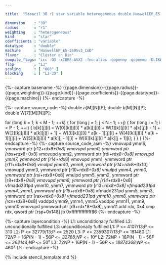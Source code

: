 ```yaml
---

title:  "Stencil 3D r1 star variable heterogeneous double HaswellEP_E5-2695v3_CoD"

dimension    : "3D"
radius       : "r1"
weighting    : "heterogeneous"
kind         : "star"
coefficients : "variable"
datatype     : "double"
machine      : "HaswellEP_E5-2695v3_CoD"
flavor       : "Cluster on Die"
compile_flags: "icc -O3 -xCORE-AVX2 -fno-alias -qopenmp -qopenmp -DLIKWID_PERFMON -Ilikwid-4.3.3/include -Llikwid-4.3.3/lib -Iheaders/dummy.c stencil_compilable.c -o stencil -llikwid"
flop         : "13"
scaling      : [ "660" ]
blocking     : [ "L3-3D" ]
---
```


{%- capture basename -%}
{{page.dimension}}-{{page.radius}}-{{page.weighting}}-{{page.kind}}-{{page.coefficients}}-{{page.datatype}}-{{page.machine}}
{%- endcapture -%}

{%- capture source_code -%}
double a[M][N][P];
double b[M][N][P];
double W[7][M][N][P];

for (long k = 1; k < M - 1; ++k) {
  for (long j = 1; j < N - 1; ++j) {
    for (long i = 1; i < P - 1; ++i) {
      b[k][j][i] = W[0][k][j][i] * a[k][j][i] +
                   W[1][k][j][i] * a[k][j][i - 1] +
                   W[2][k][j][i] * a[k][j][i + 1] +
                   W[3][k][j][i] * a[k - 1][j][i] +
                   W[4][k][j][i] * a[k + 1][j][i] +
                   W[5][k][j][i] * a[k][j - 1][i] +
                   W[6][k][j][i] * a[k][j + 1][i];
    }
  }
}
{%- endcapture -%}
{%- capture source_code_asm -%}
vmovupd ymm6, ymmword ptr [r12+rdx*8+0x8]
vmovupd ymm0, ymmword ptr [rbx+rdx*8+0x8]
vmovupd ymm2, ymmword ptr [rdi+rdx*8+0x8]
vmovupd ymm7, ymmword ptr [r14+rdx*8]
vmovupd ymm1, ymmword ptr [r11+rdx*8+0x8]
vmulpd ymm10, ymm6, ymmword ptr [r14+rdx*8+0x10]
vmovupd ymm3, ymmword ptr [r10+rdx*8+0x8]
vmulpd ymm4, ymm0, ymmword ptr [rsi+rdx*8+0x8]
vmulpd ymm5, ymm2, ymmword ptr [r8+rdx*8+0x8]
vmovupd ymm8, ymmword ptr [r14+rdx*8+0x8]
vfmadd231pd ymm10, ymm7, ymmword ptr [r13+rdx*8+0x8]
vfmadd231pd ymm4, ymm1, ymmword ptr [r15+rdx*8+0x8]
vfmadd231pd ymm5, ymm3, ymmword ptr [rax+rdx*8+0x8]
vfmadd231pd ymm10, ymm8, ymmword ptr [rcx+rdx*8+0x8]
vaddpd ymm9, ymm4, ymm5
vaddpd ymm11, ymm9, ymm10
vmovupd ymmword ptr [r9+rdx*8+0x8], ymm11
add rdx, 0x4
cmp rdx, qword ptr [rsp+0x148]
jb 0xffffffffffffff86
{%- endcapture -%}

{%- capture layercondition -%}
L1: unconditionally fulfilled
L2: unconditionally fulfilled
L3: unconditionally fulfilled
L1: P <= 4107/13;P <= 310
L2: P <= 32779/13;P <= 2520
L3: P <= 2359307/13;P <= 181480
L1: 72*N*P + 16*P*(N - 1) - 56*P <= 32768;N*P <= 10²
L2: 72*N*P + 16*P*(N - 1) - 56*P <= 262144;N*P <= 50²
L3: 72*N*P + 16*P*(N - 1) - 56*P <= 18874368;N*P <= 460²
{%- endcapture -%}

{% include stencil_template.md %}
